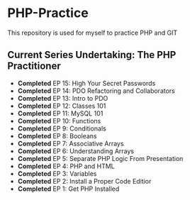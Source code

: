 # PHP-Practice
<p>
	This repository is used for myself to practice PHP and GIT
</p>

<h2>
	Current Series Undertaking: The PHP Practitioner
</h2>

<ul>
	<li><B>Completed</B> EP 15: High Your Secret Passwords</li>
	<li><B>Completed</B> EP 14: PDO Refactoring and Collaborators</li>
	<li><B>Completed</B> EP 13: Intro to PDO</li>
	<li><B>Completed</B> EP 12: Classes 101</li>
	<li><B>Completed</B> EP 11: MySQL 101</li>
	<li><B>Completed</B> EP 10: Functions</li>
	<li><B>Completed</B> EP 9: Conditionals</li>
	<li><B>Completed</B> EP 8: Booleans</li>
	<li><B>Completed</B> EP 7: Associative Arrays</li>
	<li><B>Completed</B> EP 6: Understanding Arrays</li>
	<li><B>Completed</B> EP 5: Separate PHP Logic From Presentation</li>
	<li><B>Completed</B> EP 4: PHP and HTML</li>
	<li><B>Completed</B> EP 3: Variables</li>
	<li><B>Completed</B> EP 2: Install a Proper Code Editior</li>
	<li><B>Completed</B> EP 1: Get PHP Installed</li>
</ul>